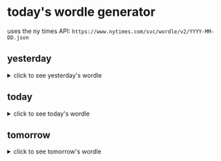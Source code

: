 # today's wordle generator

uses the ny times API: `https://www.nytimes.com/svc/wordle/v2/YYYY-MM-DD.json`

## yesterday

<details>
    <summary>click to see yesterday's wordle</summary>

    madly

</details>

## today

<details>
    <summary>click to see today's wordle</summary>

    roach

</details>

## tomorrow

<details>
    <summary>click to see tomorrow's wordle</summary>

    clove

</details>
